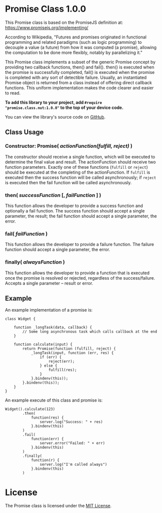 
# Promise Class 1.0.0

This Promise class is based on the PromiseJS definition at:
https://www.promisejs.org/implementing/

According to Wikipedia, "Futures and promises originated in functional programming and 
related paradigms (such as logic programming) to decouple a value (a future) from how 
it was computed (a promise), allowing the computation to be done more flexibly, notably 
by parallelizing it."

This Promise class implements a subset of the generic Promise concept by
providing two callback functions, then() and fail(). then() is executed when the 
promise is successfully completed, fail() is executed when the promise is completed
with any sort of detectible failure. Usually, an instantiated Promise object is 
returned from a class instead of offering direct callback functions. This uniform
implementation makes the code clearer and easier to read.

**To add this library to your project, add `#require "promise.class.nut:1.0.0"` to the top of your device code.**

You can view the library's source code on [GitHub](https://github.com/electricimp/Promise/tree/v1.0.0).

## Class Usage

### Constructor: Promise( *actionFunction(fulfill, reject)* )

The constructor should receive a single function, which will be executed to determine the final value and result. The actionFunction should receive two function parameters. Exactly one of these functions (`fulfill` or `reject`) should be executed at the completing of the actionFunction. If `fulfill` is executed then the success function will be called asynchronously; if `reject` is executed then the fail function will be called asynchronously.

### then( *successFunction* [, *failFunction* ] )

This function allows the developer to provide a success function and optionally a fail function. The success function should accept a single parameter, the result; the fail function should accept a single parameter, the error.

### fail( *failFunction* )

This function allows the developer to provide a failure function. The failure function should accept a single parameter, the error.

### finally( *alwaysFunction* )

This function allows the developer to provide a function that is executed once the promise is resolved or rejected, regardless of the success/failure. Accepts a single parameter – result or error.

## Example

An example implementation of a promise is:

```squirrel
class Widget {
    
    function _longTask(data, callback) {
        // Some long asynchronous task which calls callback at the end
    }
    
    function calculate(input) {
        return Promise(function (fulfill, reject) {
            _longTask(input, function (err, res) {
                if (err) {
                    reject(err);
                } else {
                    fulfill(res);
                }
            }.bindenv(this));
        }.bindenv(this));
    }
}
```

An example execute of this class and promise is:

```squirrel
Widget().calculate(123)
        .then(
            function(res) {
                server.log("Success: " + res)
            }.bindenv(this)
        )
        .fail(
            function(err) {
                server.error("Failed: " + err)
            }.bindenv(this)
        )
        .finally(
            function(r) {
                server.log("I'm called always")
            }.bindenv(this)
        )
```


# License

The Promise class is licensed under the [MIT License](./LICENSE.txt).
